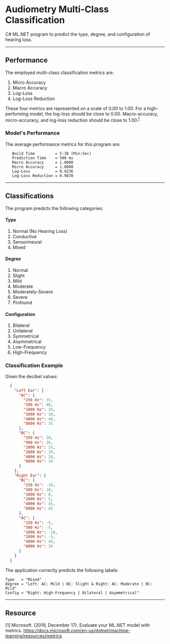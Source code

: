 # Audiometry Multi-Class Classification

C# ML.NET program to predict the type, degree, and configuration of hearing loss.

---

## Performance

The employed multi-class classification metrics are:

1. Micro Accuracy
2. Macro Accuracy
3. Log-Loss
4. Log-Loss Reduction

These four metrics are represented on a scale of 0.00 to 1.00. For a high-performing model, the log-loss should be close to 0.00. Macro-accuracy, micro-accuracy, and log-loss reduction should be close to 1.00.<sup>[1](https://docs.microsoft.com/en-us/dotnet/machine-learning/resources/metrics)</sup>

### Model's Performance

The average performance metrics for this program are:
```
   Build Time         = 5:38 (Min:Sec)
   Prediction Time    = 506 ms
   Macro Accuracy     = 1.0000
   Micro Accuracy     = 1.0000
   Log-Loss           = 0.0236
   Log-Loss Reduction = 0.9870
```

---

## Classifications

The program predicts the following categories:

#### Type
1. Normal (No Hearing Loss)
2. Conductive
3. Sensorineural
4. Mixed

#### Degree
1. Normal
2. Slight
3. Mild
4. Moderate
5. Moderately-Severe
6. Severe
7. Profound

#### Configuration
1. Bilateral
2. Unilateral
3. Symmetrical
4. Asymmetrical
5. Low-Frequency
6. High-Frequency

### Classification Example

Given the decibel values:
```json
  {
    "Left Ear": {
      "AC": {
        "250 Hz": 35,
        "500 Hz": 40,
        "1000 Hz": 35,
        "2000 Hz": 30,
        "4000 Hz": 40,
        "8000 Hz": 35
      },
      "BC": {
        "250 Hz": 20,
        "500 Hz": 20,
        "1000 Hz": 25,
        "2000 Hz": 20,
        "4000 Hz": 20,
        "8000 Hz": 20
      }
    },
    "Right Ear": {
      "BC": {
        "250 Hz": -10,
        "500 Hz": 10,
        "1000 Hz": 0,
        "2000 Hz": 5,
        "4000 Hz": 45,
        "8000 Hz": 45
      },
      "AC": {
        "250 Hz": -5,
        "500 Hz": -5,
        "1000 Hz": -10,
        "2000 Hz": -5,
        "4000 Hz": 40,
        "8000 Hz": 30
      }
    }
  }
```

The application correctly predicts the following labels:
```
Type   = "Mixed"
Degree = "Left: AC: Mild | BC: Slight & Right: AC: Moderate | BC: Mild"
Config = "Right: High-Frequency | Bilateral | Asymmetrical"
```

---

## Resource
[1] Microsoft. (2019, December 17). Evaluate your ML.NET model with metrics. https://docs.microsoft.com/en-us/dotnet/machine-learning/resources/metrics
